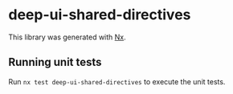 # deep-ui-shared-directives

This library was generated with [Nx](https://nx.dev).

## Running unit tests

Run `nx test deep-ui-shared-directives` to execute the unit tests.
